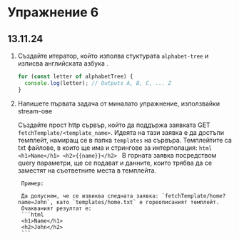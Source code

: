 # Упражнение 6

## 13.11.24

1.  Създайте итератор, който изполва стуктурата `alphabet-tree` и изписва английската азбука .

    ```javascript
    for (const letter of alphabetTree) {
      console.log(letter); // Outputs A, B, C, ... Z
    }
    ```

1. Напишете първата задача от миналато упражнение, използвайки stream-ове

    Създайте прост http сървър, който да поддържа заявката GET `fetchTemplate/<template_name>`. Идеята на тази заявка е да достъпи темплейт, намиращ се в папка `templates` на сървъра.
    Темплейтите са txt файлове, в които ще има и стрингове за интерполация:
        ```html
        <h1>Name</h1>
        <h2>{{name}}</h2>
        ```
        В горната заявка посредством query параметри, ще се подават и данните, които трябва да се заместят на съответните места в темплейта.

        Пример:

        Да допуснем, че се извиква следната заявка: `fetchTemplate/home?name=John`, като `templates/home.txt` е гореописаният темплейт.
        Очакваният резултат е:
        ```html
        <h1>Name</h1>
        <h2>John</h2>
        ```